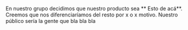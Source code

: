 En nuestro grupo decidimos que nuestro producto sea ** Esto de acá**. Creemos que nos diferenciaríamos del resto por x o x motivo. Nuestro público sería la gente que bla bla bla 
